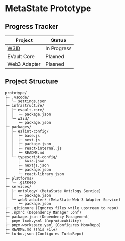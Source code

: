 <!-- # Turborepo starter

This Turborepo starter is maintained by the Turborepo core team.

## Using this example

Run the following command:

```sh
npx create-turbo@latest
```

## What's inside?

This Turborepo includes the following packages/apps:

### Apps and Packages

- `docs`: a [Next.js](https://nextjs.org/) app
- `web`: another [Next.js](https://nextjs.org/) app
- `@repo/ui`: a stub React component library shared by both `web` and `docs` applications
- `@repo/eslint-config`: `eslint` configurations (includes `eslint-config-next` and `eslint-config-prettier`)
- `@repo/typescript-config`: `tsconfig.json`s used throughout the monorepo

Each package/app is 100% [TypeScript](https://www.typescriptlang.org/).

### Utilities

This Turborepo has some additional tools already setup for you:

- [TypeScript](https://www.typescriptlang.org/) for static type checking
- [ESLint](https://eslint.org/) for code linting
- [Prettier](https://prettier.io) for code formatting

### Build

To build all apps and packages, run the following command:

```
cd my-turborepo
pnpm build
```

### Develop

To develop all apps and packages, run the following command:

```
cd my-turborepo
pnpm dev
```

### Remote Caching

> [!TIP]
> Vercel Remote Cache is free for all plans. Get started today at [vercel.com](https://vercel.com/signup?/signup?utm_source=remote-cache-sdk&utm_campaign=free_remote_cache).

Turborepo can use a technique known as [Remote Caching](https://turbo.build/repo/docs/core-concepts/remote-caching) to share cache artifacts across machines, enabling you to share build caches with your team and CI/CD pipelines.

By default, Turborepo will cache locally. To enable Remote Caching you will need an account with Vercel. If you don't have an account you can [create one](https://vercel.com/signup?utm_source=turborepo-examples), then enter the following commands:

```
cd my-turborepo
npx turbo login
```

This will authenticate the Turborepo CLI with your [Vercel account](https://vercel.com/docs/concepts/personal-accounts/overview).

Next, you can link your Turborepo to your Remote Cache by running the following command from the root of your Turborepo:

```
npx turbo link
```

## Useful Links

Learn more about the power of Turborepo:

- [Tasks](https://turbo.build/repo/docs/core-concepts/monorepos/running-tasks)
- [Caching](https://turbo.build/repo/docs/core-concepts/caching)
- [Remote Caching](https://turbo.build/repo/docs/core-concepts/remote-caching)
- [Filtering](https://turbo.build/repo/docs/core-concepts/monorepos/filtering)
- [Configuration Options](https://turbo.build/repo/docs/reference/configuration)
- [CLI Usage](https://turbo.build/repo/docs/reference/command-line-reference) -->

# MetaState Prototype

## Progress Tracker

| Project                        | Status      |
| ------------------------------ | ----------- |
| [W3ID](./infrastructure/w3id/) | In Progress |
| EVault Core                    | Planned     |
| Web3 Adapter                   | Planned     |

## Project Structure

```
prototype/
├─ .vscode/
│  └─ settings.json
├─ infrastructure/
│  ├─ evault-core/
│  │  └─ package.json
│  └─ w3id/
│     └─ package.json
├─ packages/
│  ├─ eslint-config/
│  │  ├─ base.js
│  │  ├─ next.js
│  │  ├─ package.json
│  │  ├─ react-internal.js
│  │  └─ README.md
│  └─ typescript-config/
│     ├─ base.json
│     ├─ nextjs.json
│     ├─ package.json
│     └─ react-library.json
├─ platforms/
│  └─ .gitkeep
├─ services/
│  ├─ ontology/ (MetaState Ontology Service)
│  │  └─ package.json
│  └─ web3-adapter/ (MetaState Web-3 Adapter Service)
│     └─ package.json
├─ .gitignore (Ignores files while upstream to repo)
├─ .npmrc (Dependency Manager Conf)
├─ package.json (Dependency Management)
├─ pnpm-lock.yaml (Reproducability)
├─ pnpm-workspace.yaml (Configures MonoRepo)
├─ README.md (This File)
└─ turbo.json (Configures TurboRepo)
```
